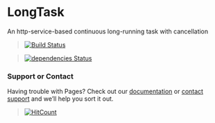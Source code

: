 # LongTask
An http-service-based continuous long-running task with cancellation

> [![Build Status](https://travis-ci.org/AJEETX/LongTask.png?branch=master)](https://travis-ci.org/AJEETX/LongTask)

> [![dependencies Status](https://img.shields.io/badge/dependencies-none-brightgreen.svg)](https://img.shields.io/badge/dependencies-none-brightgreen.svg)

### Support or Contact

Having trouble with Pages? Check out our [documentation](https://github.com/AJEETX/LongTask/edit/master/README.md) or [contact support](mailto:ajeetkumar@email.com) and we’ll help you sort it out.


> [![HitCount](http://hits.dwyl.io/ajeetx/LongTask/projects/1.svg)](http://hits.dwyl.io/ajeetx/LongTask/projects/1)
